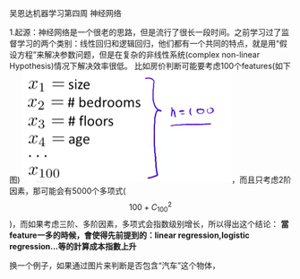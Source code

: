 吴恩达机器学习第四周
神经网络

1.起源：神经网络是一个很老的思路，但是流行了很长一段时间。之前学习过了监督学习的两个类别：线性回归和逻辑回归，他们都有一个共同的特点，就是用“假设方程”来解决参数问题，但是在复杂的非线性系统(complex non-linear Hypothesis)情况下解决效率很低。
比如房价判断可能要考虑100个features(如下图) ![](7.png)，而且只考虑2阶因素，那可能会有5000个多项式($$100+C_{100}^2$$)，而如果考虑三阶、多阶因素，多项式会指数级别增长，所以得出这个结论：
  **當feature一多的時候，會使得先前提到的：linear regression,logistic regression...等的計算成本指數上升**

换一个例子，如果通过图片来判断是否包含“汽车”这个物体，